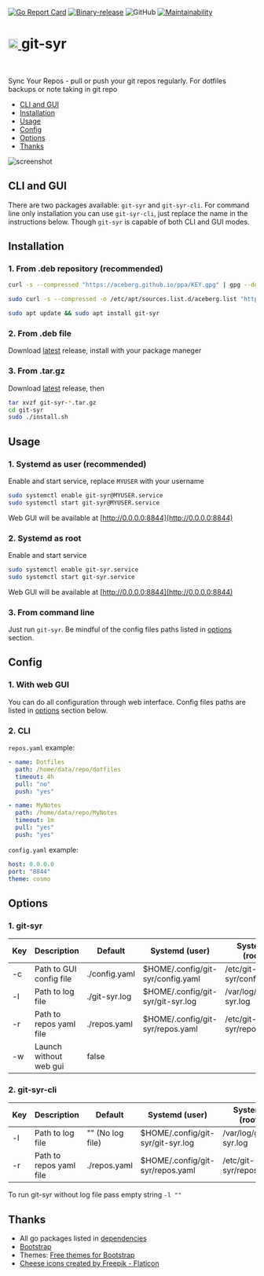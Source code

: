 [![Go Report Card](https://goreportcard.com/badge/github.com/aceberg/git-syr)](https://goreportcard.com/report/github.com/aceberg/git-syr)
[![Binary-release](https://github.com/aceberg/git-syr/actions/workflows/release.yml/badge.svg)](https://github.com/aceberg/git-syr/actions/workflows/release.yml)
![GitHub](https://img.shields.io/github/license/aceberg/git-syr)
[![Maintainability](https://api.codeclimate.com/v1/badges/d02b3d4486ec4b8158af/maintainability)](https://codeclimate.com/github/aceberg/git-syr/maintainability)

<h1><a href="https://github.com/aceberg/git-syr">
    <img src="https://raw.githubusercontent.com/aceberg/git-syr/main/assets/logo.png" width="20" />
</a>git-syr</h1>
<br/>

Sync Your Repos - pull or push your git repos regularly. For dotfiles backups or note taking in git repo

- [CLI and GUI](https://github.com/aceberg/git-syr#cli-and-gui) 
- [Installation](https://github.com/aceberg/git-syr#installation)   
- [Usage](https://github.com/aceberg/git-syr#usage)   
- [Config](https://github.com/aceberg/git-syr#config)   
- [Options](https://github.com/aceberg/git-syr#options)  
- [Thanks](https://github.com/aceberg/git-syr#thanks) 

![screenshot](https://raw.githubusercontent.com/aceberg/git-syr/main/assets/Screenshot%202022-12-22%20at%2012-51-48%20Sync%20Your%20Repos.png)


## CLI and GUI
There are two packages available: `git-syr` and `git-syr-cli`. For command line only installation you can use `git-syr-cli`, just replace the name in the instructions below. Though `git-syr` is capable of both CLI and GUI modes.

## Installation

### 1. From .deb repository (recommended)
```sh
curl -s --compressed "https://aceberg.github.io/ppa/KEY.gpg" | gpg --dearmor | sudo tee /etc/apt/trusted.gpg.d/aceberg.gpg
```
```sh
sudo curl -s --compressed -o /etc/apt/sources.list.d/aceberg.list "https://aceberg.github.io/ppa/aceberg.list"
```
```sh
sudo apt update && sudo apt install git-syr
```
### 2. From .deb file
Download [latest](https://github.com/aceberg/git-syr/releases/latest) release, install with your package maneger

### 3. From .tar.gz
Download [latest](https://github.com/aceberg/git-syr/releases/latest) release, then
```sh
tar xvzf git-syr-*.tar.gz
cd git-syr
sudo ./install.sh
```



## Usage
### 1. Systemd as user (recommended)
Enable and start service, replace `MYUSER` with your username
```sh
sudo systemctl enable git-syr@MYUSER.service
sudo systemctl start git-syr@MYUSER.service
```
Web GUI will be available at [http://0.0.0.0:8844](http://0.0.0.0:8844)

### 2. Systemd as root
Enable and start service
```sh
sudo systemctl enable git-syr.service
sudo systemctl start git-syr.service
```
Web GUI will be available at [http://0.0.0.0:8844](http://0.0.0.0:8844)

### 3. From command line
Just run `git-syr`. Be mindful of the config files paths listed in [options](https://github.com/aceberg/git-syr#options) section.


## Config
### 1. With web GUI
You can do all configuration through web interface. Config files paths are listed in [options](https://github.com/aceberg/git-syr#options) section below.

### 2. CLI
`repos.yaml` example:
```yaml
- name: Dotfiles
  path: /home/data/repo/dotfiles
  timeout: 4h
  pull: "no"
  push: "yes"

- name: MyNotes
  path: /home/data/repo/MyNotes
  timeout: 1m
  pull: "yes"
  push: "yes"
```
`config.yaml` example:
```yaml
host: 0.0.0.0
port: "8844"
theme: cosmo
```



## Options
### 1. git-syr
| Key  | Description | Default | Systemd (user) | Systemd (root) |
| --------  | ----------- | ------- | --- | --- |
| -c | Path to GUI config file |./config.yaml| $HOME/.config/git-syr/config.yaml | /etc/git-syr/config.yaml |
| -l | Path to log file | ./git-syr.log | $HOME/.config/git-syr/git-syr.log | /var/log/git-syr.log |
| -r | Path to repos yaml file |./repos.yaml| $HOME/.config/git-syr/repos.yaml | /etc/git-syr/repos.yaml |
| -w | Launch without web gui | false | | |

### 2. git-syr-cli
| Key  | Description | Default | Systemd (user) | Systemd (root) |
| --------  | ----------- | ------- | --- | --- |
| -l | Path to log file | "" (No log file) | $HOME/.config/git-syr/git-syr.log | /var/log/git-syr.log |
| -r | Path to repos yaml file |./repos.yaml| $HOME/.config/git-syr/repos.yaml | /etc/git-syr/repos.yaml |

To run git-syr without log file pass empty string `-l ""`



## Thanks
- All go packages listed in [dependencies](https://github.com/aceberg/git-syr/network/dependencies)
- [Bootstrap](https://getbootstrap.com/)
- Themes: [Free themes for Bootstrap](https://bootswatch.com)
- <a href="https://www.flaticon.com/free-icons/cheese" title="cheese icons">Cheese icons created by Freepik - Flaticon</a>